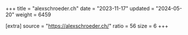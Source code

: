 +++
title = "alexschroeder.ch"
date = "2023-11-17"
updated = "2024-05-20"
weight = 6459

[extra]
source = "https://alexschroeder.ch/"
ratio = 56
size = 6
+++
